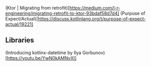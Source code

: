 (Ktor | Migrating from retrofit)[https://medium.com/l-r-engineering/migrating-retrofit-to-ktor-93bdaf58d7d4]
(Purpuse of Expect/Actual)[https://discuss.kotlinlang.org/t/purpose-of-expect-actual/19221]

## Libraries

(Introducing kotlinx-datetime by Ilya Gorbunov)[https://youtu.be/YwN0kAMNvXI]